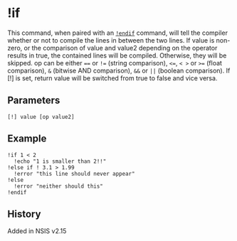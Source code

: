 # !if

This command, when paired with an [`!endif`][1] command, will tell the compiler whether or not to compile the lines in between the two lines. If value is non-zero, or the comparison of value and value2 depending on the operator results in true, the contained lines will be compiled. Otherwise, they will be skipped. op can be either `==` or `!=` (string comparison), `<=`, `< >` or `>=` (float comparison), `&` (bitwise AND comparison), `&&` or `||` (boolean comparison). If [!] is set, return value will be switched from true to false and vice versa.

## Parameters

    [!] value [op value2]

## Example

	!if 1 < 2
	  !echo "1 is smaller than 2!!"
	!else if ! 3.1 > 1.99
	  !error "this line should never appear"
	!else
	  !error "neither should this"
	!endif

## History

Added in NSIS v2.15

[1]: !endif.md